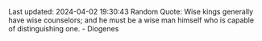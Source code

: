 Last updated: 2024-04-02 19:30:43
Random Quote: Wise kings generally have wise counselors; and he must be a wise man himself who is capable of distinguishing one. - Diogenes